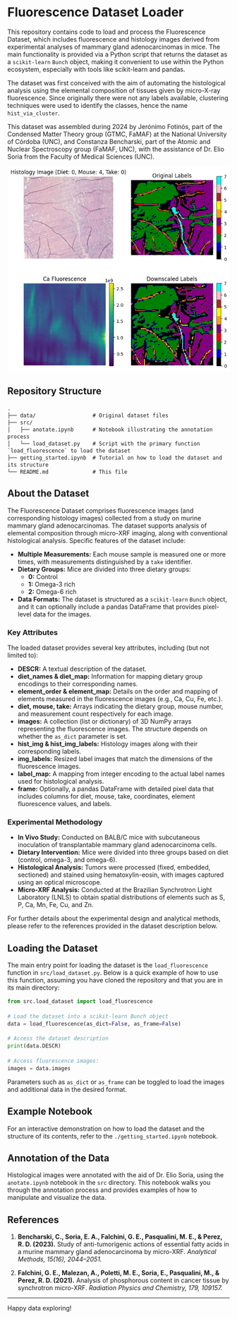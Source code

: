 # Fluorescence Dataset Loader
This repository contains code to load and process the Fluorescence Dataset, which includes fluorescence and histology images derived from experimental analyses of mammary gland adenocarcinomas in mice. The main functionality is provided via a Python script that returns the dataset as a `scikit-learn` `Bunch` object, making it convenient to use within the Python ecosystem, especially with tools like scikit-learn and pandas.

The dataset was first conceived with the aim of automating the histological analysis using the elemental composition of tissues given by micro-X-ray fluorescence. Since originally there were not any labels available, clustering techniques were used to identify the classes, hence the name `hist_via_cluster`.

This dataset was assembled during 2024 by Jerónimo Fotinós, part of the Condensed Matter Theory group (GTMC, FaMAF) at the National University of Córdoba (UNC), and Constanza Bencharski, part of the Atomic and Nuclear Spectroscopy group (FaMAF, UNC), with the assistance of Dr. Elio Soria from the Faculty of Medical Sciences (UNC).

![Example Image](https://github.com/JeroFotinos/hist_via_cluster/raw/main/pics/case__diet_0_mouse_4_take_0.png)


## Repository Structure

```
.
├── data/                  # Original dataset files
├── src/
│   ├── anotate.ipynb      # Notebook illustrating the annotation process
│   └── load_dataset.py    # Script with the primary function `load_fluorescence` to load the dataset
├── getting_started.ipynb  # Tutorial on how to load the dataset and its structure
└── README.md              # This file
```

## About the Dataset

The Fluorescence Dataset comprises fluorescence images (and corresponding histology images) collected from a study on murine mammary gland adenocarcinomas. The dataset supports analysis of elemental composition through micro-XRF imaging, along with conventional histological analysis. Specific features of the dataset include:

- **Multiple Measurements:** Each mouse sample is measured one or more times, with measurements distinguished by a `take` identifier.
- **Dietary Groups:** Mice are divided into three dietary groups:
  - **0:** Control
  - **1:** Omega-3 rich
  - **2:** Omega-6 rich
- **Data Formats:** The dataset is structured as a `scikit-learn` `Bunch` object, and it can optionally include a pandas DataFrame that provides pixel-level data for the images.

### Key Attributes

The loaded dataset provides several key attributes, including (but not limited to):

- **DESCR:** A textual description of the dataset.
- **diet_names & diet_map:** Information for mapping dietary group encodings to their corresponding names.
- **element_order & element_map:** Details on the order and mapping of elements measured in the fluorescence images (e.g., Ca, Cu, Fe, etc.).
- **diet, mouse, take:** Arrays indicating the dietary group, mouse number, and measurement count respectively for each image.
- **images:** A collection (list or dictionary) of 3D NumPy arrays representing the fluorescence images. The structure depends on whether the `as_dict` parameter is set.
- **hist_img & hist_img_labels:** Histology images along with their corresponding labels.
- **img_labels:** Resized label images that match the dimensions of the fluorescence images.
- **label_map:** A mapping from integer encoding to the actual label names used for histological analysis.
- **frame:** Optionally, a pandas DataFrame with detailed pixel data that includes columns for diet, mouse, take, coordinates, element fluorescence values, and labels.

### Experimental Methodology

- **In Vivo Study:** Conducted on BALB/C mice with subcutaneous inoculation of transplantable mammary gland adenocarcinoma cells.
- **Dietary Intervention:** Mice were divided into three groups based on diet (control, omega-3, and omega-6).
- **Histological Analysis:** Tumors were processed (fixed, embedded, sectioned) and stained using hematoxylin-eosin, with images captured using an optical microscope.
- **Micro-XRF Analysis:** Conducted at the Brazilian Synchrotron Light Laboratory (LNLS) to obtain spatial distributions of elements such as S, P, Ca, Mn, Fe, Cu, and Zn.

For further details about the experimental design and analytical methods, please refer to the references provided in the dataset description below.

## Loading the Dataset

The main entry point for loading the dataset is the `load_fluorescence` function in `src/load_dataset.py`. Below is a quick example of how to use this function, assuming you have cloned the repository and that you are in its main directory:

```python
from src.load_dataset import load_fluorescence

# Load the dataset into a scikit-learn Bunch object
data = load_fluorescence(as_dict=False, as_frame=False)

# Access the dataset description
print(data.DESCR)

# Access fluorescence images:
images = data.images
```

Parameters such as `as_dict` or `as_frame` can be toggled to load the images and additional data in the desired format.

## Example Notebook

For an interactive demonstration on how to load the dataset and the structure of its contents, refer to the `./getting_started.ipynb` notebook.

## Annotation of the Data
Histological images were annotated with the aid of Dr. Elio Soria, using the `anotate.ipynb` notebook in the `src` directory. This notebook walks you through the annotation process and provides examples of how to manipulate and visualize the data.

## References

1. **Bencharski, C., Soria, E. A., Falchini, G. E., Pasqualini, M. E., & Perez, R. D. (2023).** Study of anti-tumorigenic actions of essential fatty acids in a murine mammary gland adenocarcinoma by micro-XRF. *Analytical Methods, 15(16), 2044–2051.*

2. **Falchini, G. E., Malezan, A., Poletti, M. E., Soria, E., Pasqualini, M., & Perez, R. D. (2021).** Analysis of phosphorous content in cancer tissue by synchrotron micro-XRF. *Radiation Physics and Chemistry, 179, 109157.*


---

Happy data exploring!
